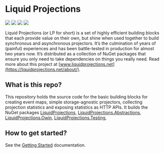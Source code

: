 # Liquid Projections 
[![](https://ci.appveyor.com/api/projects/status/85nutadfiq44bwq1?svg=true&label=build%20status)](https://ci.appveyor.com/project/dennisdoomen/liquidprojections)
[![](https://img.shields.io/github/release/liquidprojections/liquidprojections.svg?label=latest%20release)](https://github.com/liquidprojections/liquidprojections/releases/latest)
[![](https://img.shields.io/nuget/dt/LiquidProjections.svg?label=nuget%20downloads)](https://www.nuget.org/packages/liquidprojections)
![](https://img.shields.io/badge/release%20strategy-githubflow-orange.svg)

Liquid Projections (or LP for short) is a set of highly efficient building blocks that each provide value on their own, but shine when used together to build synchronous and asynchronous projectors. It’s the culmination of years of (painful) experiences and has been battle-tested in production for almost two years now. It’s distributed as a collection of NuGet packages that ensure you only need to take dependencies on things you really need. Read more about this project at [www.liquidprojections.net](https://liquidprojections.net/about/).

## What is this repo?
This repository holds the source code for the basic building blocks for creating event maps, simple storage-agnostic projectors, collecting projection statistics and exposing statistics as HTTP APIs. It builds the NuGet packages [LiquidProjections](https://www.nuget.org/packages/liquidprojections), [LiquidProjections.Abstractions](https://www.nuget.org/packages/LiquidProjections.Abstractions/), [LiquidProjections.Owin](https://www.nuget.org/packages/LiquidProjections.Owin/), [LiquidProjections.Testing](https://www.nuget.org/packages/LiquidProjections.Testing/), 

## How to get started?
See the [Getting Started](https://liquidprojections.net/getting-started/) documentation.  
